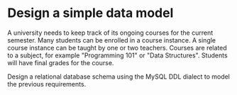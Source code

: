 # Design a simple data model

A university needs to keep track of its ongoing courses for the current semester. Many students can be enrolled in a course instance. A single course instance can be taught by one or two teachers. Courses are related to a subject, for example "Programming 101" or "Data Structures". Students will have final grades for the course.

Design a relational database schema using the MySQL DDL dialect to model the previous requirements.
